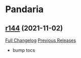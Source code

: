 # <DBM> Pandaria

## [r144](https://github.com/DeadlyBossMods/DBM-MoP/tree/r144) (2021-11-02)
[Full Changelog](https://github.com/DeadlyBossMods/DBM-MoP/compare/r143...r144) [Previous Releases](https://github.com/DeadlyBossMods/DBM-MoP/releases)

- bump tocs  

